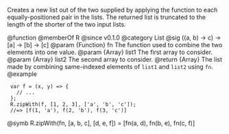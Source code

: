 Creates a new list out of the two supplied by applying the function to each
equally-positioned pair in the lists. The returned list is truncated to the
length of the shorter of the two input lists.

@function
@memberOf R
@since v0.1.0
@category List
@sig ((a, b) -> c) -> [a] -> [b] -> [c]
@param {Function} fn The function used to combine the two elements into one value.
@param {Array} list1 The first array to consider.
@param {Array} list2 The second array to consider.
@return {Array} The list made by combining same-indexed elements of `list1` and `list2`
        using `fn`.
@example

     var f = (x, y) => {
       // ...
     };
     R.zipWith(f, [1, 2, 3], ['a', 'b', 'c']);
     //=> [f(1, 'a'), f(2, 'b'), f(3, 'c')]
@symb R.zipWith(fn, [a, b, c], [d, e, f]) = [fn(a, d), fn(b, e), fn(c, f)]
